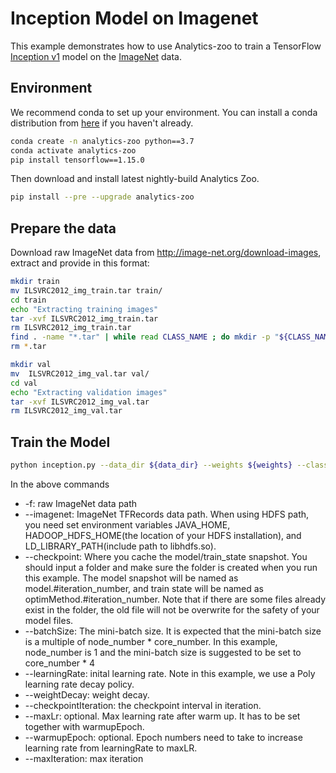 # Inception Model on Imagenet
This example demonstrates how to use Analytics-zoo to train a TensorFlow [Inception v1](https://arxiv.org/abs/1409.4842) model on the [ImageNet](http://image-net.org/index) data.

## Environment

We recommend conda to set up your environment. You can install a conda distribution from [here](https://docs.conda.io/projects/conda/en/latest/user-guide/install/)
if you haven't already.

```bash
conda create -n analytics-zoo python==3.7
conda activate analytics-zoo
pip install tensorflow==1.15.0
```

Then download and install latest nightly-build Analytics Zoo.

```bash
pip install --pre --upgrade analytics-zoo
```

## Prepare the data

Download raw ImageNet data from http://image-net.org/download-images, extract and provide in this format:
```bash
mkdir train
mv ILSVRC2012_img_train.tar train/
cd train
echo "Extracting training images"
tar -xvf ILSVRC2012_img_train.tar
rm ILSVRC2012_img_train.tar
find . -name "*.tar" | while read CLASS_NAME ; do mkdir -p "${CLASS_NAME%.tar}"; tar -xvf "${CLASS_NAME}" -C "${CLASS_NAME%.tar}"; done
rm *.tar

mkdir val
mv  ILSVRC2012_img_val.tar val/
cd val
echo "Extracting validation images"
tar -xvf ILSVRC2012_img_val.tar
rm ILSVRC2012_img_val.tar
```

## Train the Model

```bash
python inception.py --data_dir ${data_dir} --weights ${weights} --class_num ${class_num} --names ${names}
```

In the above commands
* -f: raw ImageNet data path
* --imagenet: ImageNet TFRecords data path. When using HDFS path, you need set environment variables JAVA_HOME,
HADOOP_HDFS_HOME(the location of your HDFS installation), and LD_LIBRARY_PATH(include path to libhdfs.so).
* --checkpoint: Where you cache the model/train_state snapshot. You should input a folder and
make sure the folder is created when you run this example. The model snapshot will be named as
model.#iteration_number, and train state will be named as optimMethod.#iteration_number. Note that if
there are some files already exist in the folder, the old file will not be overwrite for the
safety of your model files.
* --batchSize: The mini-batch size. It is expected that the mini-batch size is a multiple of node_number *
core_number. In this example, node_number is 1 and the mini-batch size is suggested to be set to core_number * 4
* --learningRate: inital learning rate. Note in this example, we use a Poly learning rate decay
policy.
* --weightDecay: weight decay.
* --checkpointIteration: the checkpoint interval in iteration.
* --maxLr: optional. Max learning rate after warm up. It has to be set together with warmupEpoch.
* --warmupEpoch: optional. Epoch numbers need to take to increase learning rate from learningRate to maxLR.
* --maxIteration: max iteration
